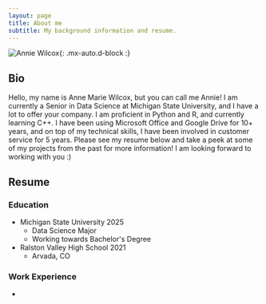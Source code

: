 ```yaml
---
layout: page
title: About me
subtitle: My background information and resume.
---
```

![Annie Wilcox](https://wilcox63.github.io/assets/img/me.jpg){: .mx-auto.d-block :}

## Bio

Hello, my name is Anne Marie Wilcox, but you can call me Annie! I am currently a Senior in Data Science at Michigan State University, and I have a lot to offer your company. I am proficient in Python and R, and currently learning C++. I have been using Microsoft Office and Google Drive for 10+ years, and on top of my technical skills, I have been involved in customer service for 5 years. Please see my resume below and take a peek at some of my projects from the past for more information! I am looking forward to working with you :)

## Resume
### Education

- Michigan State University 2025
    - Data Science Major
    - Working towards Bachelor's Degree
- Ralston Valley High School 2021
    - Arvada, CO

### Work Experience

- 



